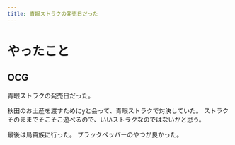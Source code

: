 ```yaml
---
title: 青眼ストラクの発売日だった
---
```


# やったこと

## OCG

青眼ストラクの発売日だった。

秋田のお土産を渡すためにyと会って、青眼ストラクで対決していた。
ストラクそのままでそこそこ遊べるので、いいストラクなのではないかと思う。

最後は鳥貴族に行った。
ブラックペッパーのやつが良かった。

